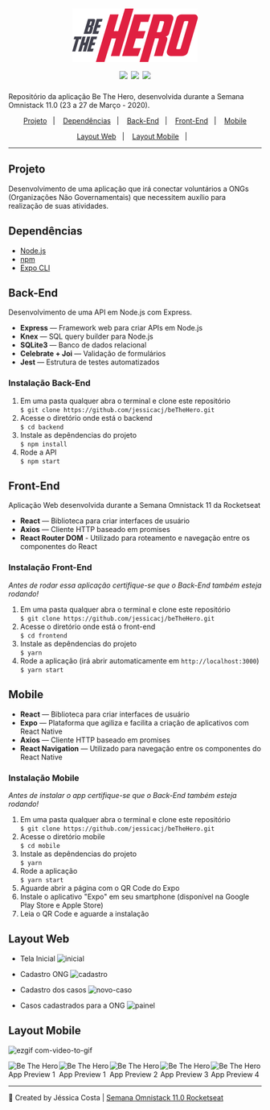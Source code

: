 <h1 align="center">
<img src="frontend/src/assets/logo.svg" width="250px" alt="Be The Hero" />
  <br />
  <img src="https://img.shields.io/badge/Front--end-ReactJS-blue" />
  <img src="https://img.shields.io/badge/Back--end-Node.js-green" />
  <img src="https://img.shields.io/badge/Mobile-React%20Native-%234287f5" />
<br />
</h1>

Repositório da aplicação Be The Hero, desenvolvida durante a Semana Omnistack 11.0 (23 a 27 de Março - 2020).

<p align="center">
  <a href="#projeto">Projeto</a>&nbsp;&nbsp;&nbsp;|&nbsp;&nbsp;&nbsp;
  <a href="#dependencias">Dependências</a>&nbsp;&nbsp;&nbsp;|&nbsp;&nbsp;&nbsp;
  <a href="#back-end">Back-End</a>&nbsp;&nbsp;&nbsp;|&nbsp;&nbsp;&nbsp;
  <a href="#front-end">Front-End</a>&nbsp;&nbsp;&nbsp;|&nbsp;&nbsp;&nbsp;
  <a href="#mobile">Mobile</a>
</p>
<p align="center">
  <a href="#preview-web">Layout Web</a>&nbsp;&nbsp;&nbsp;|&nbsp;&nbsp;&nbsp;
  <a href="#mobile">Layout Mobile</a>&nbsp;&nbsp;&nbsp;|&nbsp;&nbsp;&nbsp;
</p>


---
## Projeto

Desenvolvimento de uma aplicação que irá conectar voluntários a ONGs (Organizações Não Governamentais) que necessitem auxílio para realização de suas atividades.

## Dependências

- [Node.js](https://nodejs.org/en/)
- [npm](https://www.npmjs.com/)
- [Expo CLI](https://expo.io/tools#cli)

## Back-End

Desenvolvimento de uma API em Node.js com Express.
- **Express** — Framework web para criar APIs em Node.js
- **Knex** — SQL query builder para Node.js
- **SQLite3** — Banco de dados relacional
- **Celebrate + Joi** — Validação de formulários
- **Jest** — Estrutura de testes automatizados

### Instalação Back-End

1. Em uma pasta qualquer abra o terminal e clone este repositório <br />
`$ git clone https://github.com/jessicacj/beTheHero.git`
2. Acesse o diretório onde está o backend <br />
`$ cd backend`
3. Instale as depêndencias do projeto <br />
`$ npm install`
4. Rode a API <br />
`$ npm start`

## Front-End
Aplicação Web desenvolvida durante a Semana Omnistack 11 da Rocketseat

- **React** — Biblioteca para criar interfaces de usuário
- **Axios** — Cliente HTTP baseado em promises
- **React Router DOM** - Utilizado para roteamento e navegação entre os componentes do React

### Instalação Front-End

_Antes de rodar essa aplicação certifique-se que o Back-End também esteja rodando!_

1. Em uma pasta qualquer abra o terminal e clone este repositório <br />
`$ git clone https://github.com/jessicacj/beTheHero.git`
2. Acesse o diretório onde está o front-end <br />
`$ cd frontend`
3. Instale as depêndencias do projeto <br />
`$ yarn`
4. Rode a aplicação (irá abrir automaticamente em `http://localhost:3000`) <br />
`$ yarn start`

## Mobile

- **React** — Biblioteca para criar interfaces de usuário
- **Expo** — Plataforma que agiliza e facilita a criação de aplicativos com React Native
- **Axios** — Cliente HTTP baseado em promises
- **React Navigation** — Utilizado para navegação entre os componentes do React Native

### Instalação Mobile

_Antes de instalar o app certifique-se que o Back-End também esteja rodando!_

1. Em uma pasta qualquer abra o terminal e clone este repositório <br />
`$ git clone https://github.com/jessicacj/beTheHero.git`
2. Acesse o diretório mobile <br />
`$ cd mobile`
3. Instale as depêndencias do projeto <br />
`$ yarn`
4. Rode a aplicação <br />
`$ yarn start`
5. Aguarde abrir a página com o QR Code do Expo
6. Instale o aplicativo "Expo" em seu smartphone (disponível na Google Play Store e Apple Store)
7. Leia o QR Code e aguarde a instalação

## Layout Web

- Tela Inicial
![inicial](https://user-images.githubusercontent.com/42447794/77855573-9cb8aa80-71c7-11ea-8b60-2fa7d6fc93f9.png)

- Cadastro ONG
![cadastro](https://user-images.githubusercontent.com/42447794/77855577-a0e4c800-71c7-11ea-8688-7e3334c00cf2.png)

- Cadastro dos casos
![novo-caso](https://user-images.githubusercontent.com/42447794/77855980-895b0e80-71ca-11ea-8957-22e5609dafd0.png)

- Casos cadastrados para a ONG
![painel](https://user-images.githubusercontent.com/42447794/77855981-8bbd6880-71ca-11ea-9686-e3a109a12074.png)

## Layout Mobile
![ezgif com-video-to-gif](https://user-images.githubusercontent.com/42447794/77859855-18bfec00-71e2-11ea-8b71-d40c46dd2303.gif)
<div style="display: flex">
  <img src="https://user-images.githubusercontent.com/42447794/77859855-18bfec00-71e2-11ea-8b71-d40c46dd2303.gif" alt="Be The Hero App Preview 1" width="250" />
<img src="https://user-images.githubusercontent.com/42447794/77856941-05f0eb80-71d1-11ea-856e-5995089bdbd1.png" alt="Be The Hero App Preview 1" width="250" />
<img src="https://user-images.githubusercontent.com/42447794/77856946-0ee1bd00-71d1-11ea-99f2-9a9cf2c6e657.jpeg" alt="Be The Hero App Preview 2" width="250" />
<img src="https://user-images.githubusercontent.com/42447794/77857341-346fc600-71d3-11ea-891a-75b6165cdd4a.jpeg" alt="Be The Hero App Preview 3" width="250" />
 <img src="https://user-images.githubusercontent.com/42447794/77856950-1903bb80-71d1-11ea-8548-43d2e8e75eed.jpeg" alt="Be The Hero App Preview 4" width="250" />
</div>

---
:rocket: Created by Jéssica Costa | [Semana Omnistack 11.0 Rocketseat](https://rocketseat.com.br/)
